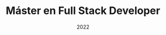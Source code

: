 ---
title: Máster en Full Stack Developer
location: Universidad Internacional de La Rioja
url: https://www.unir.net/ingenieria/master-full-stack-developer/
institute: Universidad Internacional de La Rioja
date: 2022
tags:
  [
    "Desarrollo Web",
    "Full Stack",
    "Frontend",
    "Backend",
    "HTML",
    "CSS",
    "SASS",
    "JavaScript",
    "TypeScript",
    "Angular",
    "Bootstrap",
    "Node.js",
    "Express.js",
    "MongoDB",
    "MySQL",
    "TDD",
    "SOLID",
    "CI/CD",
    "Testing",
  ]
---